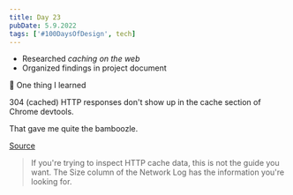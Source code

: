 ```yaml
---
title: Day 23
pubDate: 5.9.2022
tags: ['#100DaysOfDesign', tech]
---
```


-   Researched _caching on the web_
-   Organized findings in project document

🤔 One thing I learned

304 (cached) HTTP responses don't show up in the cache section of Chrome devtools.

That gave me quite the bamboozle.

[Source](https://developer.chrome.com/docs/devtools/storage/cache/)

> If you're trying to inspect HTTP cache data, this is not the guide you want. The Size column of the Network Log has the information you're looking for.
